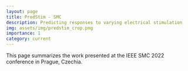 ```yaml
---
layout: page
title: PredStim - SMC
description: Predicting responses to varying electrical stimulation
img: assets/img/predstim_crop.png
importance: 1
category: current
---
```


This page summarizes the work presented at the IEEE SMC 2022 conference in Prague, Czechia. 
